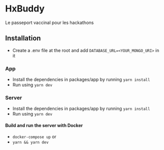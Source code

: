 # HxBuddy

Le passeport vaccinal pour les hackathons

## Installation

- Create a .env file at the root and add `DATABASE_URL=<YOUR_MONGO_URI>` in it

### App

- Install the dependencies in packages/app by running `yarn install`
- Run using `yarn dev`

### Server

- Install the dependencies in packages/app by running `yarn install`
- Run using `yarn dev`

#### Build and run the server with Docker

- `docker-compose up`
or
- `yarn && yarn dev`
